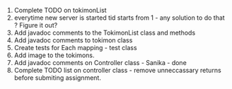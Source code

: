 1) Complete TODO on tokimonList 
2) everytime new server is started tid starts from 1 - any solution to do that ? Figure it out? 
3) Add javadoc comments to the TokimonList class and methods
4) Add javadoc comments to tokimon class
5) Create tests for Each mapping - test class
6) Add image to the tokimons.
7) Add javadoc comments on Controller class - Sanika - done
8) Complete TODO list on controller class - remove unneccassary returns before submiting assignment.
